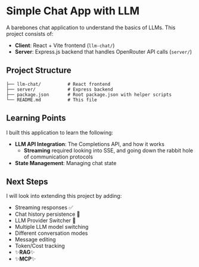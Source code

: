 # Simple Chat App with LLM

A barebones chat application to understand the basics of LLMs. This project consists of:
- **Client**: React + Vite frontend (`llm-chat/`)
- **Server**: Express.js backend that handles OpenRouter API calls (`server/`)

## Project Structure
```
├── llm-chat/          # React frontend
├── server/            # Express backend
├── package.json       # Root package.json with helper scripts
└── README.md          # This file
```

## Learning Points
I built this application to learn the following:
- **LLM API Integration**: The Completions API, and how it works
  - **Streaming** required looking into SSE, and going down the rabbit hole of communication protocols
- **State Management**: Managing chat state

## Next Steps
I will look into extending this project by adding:
- Streaming responses ✅
- Chat history persistence 🚧
- LLM Provider Switcher 🚧
- Multiple LLM model switching 
- Different conversation modes
- Message editing
- Token/Cost tracking
- ✨**RAG**✨
- ✨**MCP**✨
